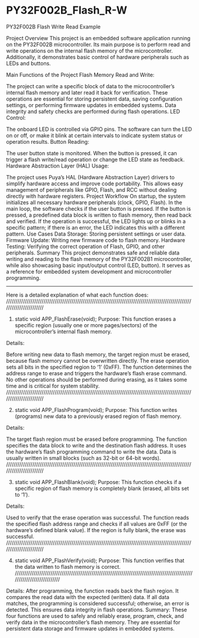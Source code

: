 # PY32F002B_Flash_R-W
PY32F002B Flash Write Read Example

Project Overview
This project is an embedded software application running on the PY32F002B microcontroller. Its main purpose is to perform read and write operations on the internal flash memory of the microcontroller. Additionally, it demonstrates basic control of hardware peripherals such as LEDs and buttons.

Main Functions of the Project
Flash Memory Read and Write:

The project can write a specific block of data to the microcontroller’s internal flash memory and later read it back for verification.
These operations are essential for storing persistent data, saving configuration settings, or performing firmware updates in embedded systems.
Data integrity and safety checks are performed during flash operations.
LED Control:

The onboard LED is controlled via GPIO pins.
The software can turn the LED on or off, or make it blink at certain intervals to indicate system status or operation results.
Button Reading:

The user button state is monitored.
When the button is pressed, it can trigger a flash write/read operation or change the LED state as feedback.
Hardware Abstraction Layer (HAL) Usage:

The project uses Puya’s HAL (Hardware Abstraction Layer) drivers to simplify hardware access and improve code portability.
This allows easy management of peripherals like GPIO, Flash, and RCC without dealing directly with hardware registers.
Project Workflow
On startup, the system initializes all necessary hardware peripherals (clock, GPIO, Flash).
In the main loop, the software checks if the user button is pressed.
If the button is pressed, a predefined data block is written to flash memory, then read back and verified.
If the operation is successful, the LED lights up or blinks in a specific pattern; if there is an error, the LED indicates this with a different pattern.
Use Cases
Data Storage: Storing persistent settings or user data.
Firmware Update: Writing new firmware code to flash memory.
Hardware Testing: Verifying the correct operation of Flash, GPIO, and other peripherals.
Summary
This project demonstrates safe and reliable data writing and reading to the flash memory of the PY32F002B1 microcontroller, while also showcasing basic input/output control (LED, button). It serves as a reference for embedded system development and microcontroller programming.
**********************************************************************************************************************
Here is a detailed explanation of what each function does:
///////////////////////////////////////////////////////////////////////////////////////////////////////////////////////

1. static void APP_FlashErase(void);
Purpose:
This function erases a specific region (usually one or more pages/sectors) of the microcontroller’s internal flash memory.

Details:

Before writing new data to flash memory, the target region must be erased, because flash memory cannot be overwritten directly.
The erase operation sets all bits in the specified region to ‘1’ (0xFF).
The function determines the address range to erase and triggers the hardware’s flash erase command.
No other operations should be performed during erasing, as it takes some time and is critical for system stability.
///////////////////////////////////////////////////////////////////////////////////////////////////////////////////////

2. static void APP_FlashProgram(void);
Purpose:
This function writes (programs) new data to a previously erased region of flash memory.

Details:

The target flash region must be erased before programming.
The function specifies the data block to write and the destination flash address.
It uses the hardware’s flash programming command to write the data.
Data is usually written in small blocks (such as 32-bit or 64-bit words).
///////////////////////////////////////////////////////////////////////////////////////////////////////////////////////

3. static void APP_FlashBlank(void);
Purpose:
This function checks if a specific region of flash memory is completely blank (erased, all bits set to ‘1’).

Details:

Used to verify that the erase operation was successful.
The function reads the specified flash address range and checks if all values are 0xFF (or the hardware’s defined blank value).
If the region is fully blank, the erase was successful.
///////////////////////////////////////////////////////////////////////////////////////////////////////////////////////

4. static void APP_FlashVerify(void);
Purpose:
This function verifies that the data written to flash memory is correct.
///////////////////////////////////////////////////////////////////////////////////////////////////////////////////////

Details:
After programming, the function reads back the flash region.
It compares the read data with the expected (written) data.
If all data matches, the programming is considered successful; otherwise, an error is detected.
This ensures data integrity in flash operations.
Summary:
These four functions are used to safely and reliably erase, program, check, and verify data in the microcontroller’s flash memory. They are essential for persistent data storage and firmware updates in embedded systems.
